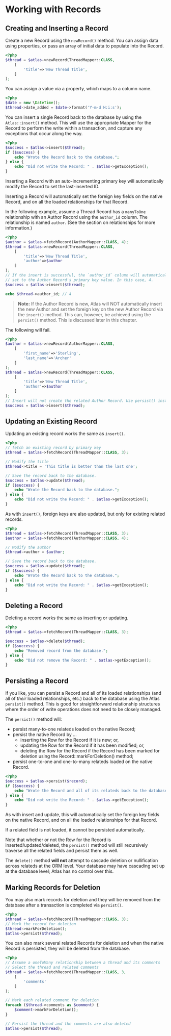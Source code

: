 # Working with Records

## Creating and Inserting a Record

Create a new Record using the `newRecord()` method. You can assign data using
properties, or pass an array of initial data to populate into the Record.

```php
<?php
$thread = $atlas->newRecord(ThreadMapper::CLASS,
    [
        'title'=>'New Thread Title',
    ]
);
```

You can assign a value via a property, which maps to a column name.

```php
<?php
$date = new \DateTime();
$thread->date_added = $date->format('Y-m-d H:i:s');
```

You can insert a single Record back to the database by using the `Atlas::insert()`
method. This will use the appropriate Mapper for the Record to perform the
write within a transaction, and capture any exceptions that occur along the way.

```php
<?php
$success = $atlas->insert($thread);
if ($success) {
    echo "Wrote the Record back to the database.";
} else {
    echo "Did not write the Record: " . $atlas->getException();
}
```

Inserting a Record with an auto-incrementing primary key will automatically
modify the Record to set the last-inserted ID.

Inserting a Record will automatically set the foreign key fields on the native
Record, and on all the loaded relationships for that Record.

In the following example, assume a Thread Record has a `manyToOne` relationship
with an Author Record using the `author_id` column. The relationship is named
`author`. (See the section on relationships for more information.)

```php
<?php
$author = $atlas->fetchRecord(AuthorMapper::CLASS, 4);
$thread = $atlas->newRecord(ThreadMapper::CLASS,
    [
        'title'=>'New Thread Title',
        'author'=>$author
    ]
);
// If the insert is successful, the `author_id` column will automatically be
// set to the Author Record's primary key value. In this case, 4.
$success = $atlas->insert($thread);

echo $thread->author_id; // 4
```

> **Note:**
  If the Author Record is new, Atlas will NOT automatically insert the
  new Author and set the foreign key on the new Author Record via the `insert()`
  method. This can, however, be achieved using the `persist()` method. This is
  discussed later in this chapter.

The following will fail.

```php
<?php
$author = $atlas->newRecord(AuthorMapper::CLASS,
    [
        'first_name'=>'Sterling',
        'last_name'=>'Archer'
    ]
);
$thread = $atlas->newRecord(ThreadMapper::CLASS,
    [
        'title'=>'New Thread Title',
        'author'=>$author
    ]
);
// Insert will not create the related Author Record. Use persist() instead.
$success = $atlas->insert($thread);
```

## Updating an Existing Record

Updating an existing record works the same as `insert()`.

```php
<?php
// fetch an existing record by primary key
$thread = $atlas->fetchRecord(ThreadMapper::CLASS, 3);

// Modify the title
$thread->title = 'This title is better than the last one';

// Save the record back to the database.
$success = $atlas->update($thread);
if ($success) {
    echo "Wrote the Record back to the database.";
} else {
    echo "Did not write the Record: " . $atlas->getException();
}
```

As with `insert()`, foreign keys are also updated, but only for existing related
records.

```php
<?php
$thread = $atlas->fetchRecord(ThreadMapper::CLASS, 3);
$author = $atlas->fetchRecord(AuthorMapper::CLASS, 4);

// Modify the author
$thread->author = $author;

// Save the record back to the database.
$success = $atlas->update($thread);
if ($success) {
    echo "Wrote the Record back to the database.";
} else {
    echo "Did not write the Record: " . $atlas->getException();
}
```

## Deleting a Record

Deleting a record works the same as inserting or updating.

```php
<?php
$thread = $atlas->fetchRecord(ThreadMapper::CLASS, 3);

$success = $atlas->delete($thread);
if ($success) {
    echo "Removed record from the database.";
} else {
    echo "Did not remove the Record: " . $atlas->getException();
}
```

## Persisting a Record

If you like, you can persist a Record and all of its loaded relationships (and
all of *their* loaded relationships, etc.) back to the database using the Atlas
`persist()` method. This is good for straightforward relationship structures
where the order of write operations does not need to be closely managed.

The `persist()` method will:

- persist many-to-one relateds loaded on the native Record;
- persist the native Record by ...
    - inserting the Row for the Record if it is new; or,
    - updating the Row for the Record if it has been modified; or,
    - deleting the Row for the Record if the Record has been marked for deletion
      using the Record::markForDeletion() method;
- persist one-to-one and one-to-many relateds loaded on the native Record.

```php
<?php
$success = $atlas->persist($record);
if ($success) {
    echo "Wrote the Record and all of its relateds back to the database.";
} else {
    echo "Did not write the Record: " . $atlas->getException();
}
```

As with insert and update, this will automatically set the foreign key fields on
the native Record, and on all the loaded relationships for that Record.

If a related field is not loaded, it cannot be persisted automatically.

Note that whether or not the Row for the Record is inserted/updated/deleted, the
`persist()` method will still recursively traverse all the related fields and
persist them as well.

The `delete()` method **will not** attempt to cascade deletion or nullification
across relateds at the ORM level. Your database may have cascading set up at the
database level; Atlas has no control over this.

## Marking Records for Deletion

You may also mark records for deletion and they will be removed from the database
after a transaction is completed via `persist()`.

```php
<?php
$thread = $atlas->fetchRecord(ThreadMapper::CLASS, 3);
// Mark the record for deletion
$thread->markForDeletion();
$atlas->persist($thread);
```

You can also mark several related Records for deletion and when the native
Record is persisted, they will be deleted from the database.

```php
<?php
// Assume a oneToMany relationship between a thread and its comments
// Select the thread and related comments
$thread = $atlas->fetchRecord(ThreadMapper::CLASS, 3,
    [
        'comments'
    ]
);

// Mark each related comment for deletion
foreach ($thread->comments as $comment) {
    $comment->markForDeletion();
}

// Persist the thread and the comments are also deleted
$atlas->persist($thread);

```
